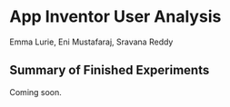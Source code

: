 # App Inventor User Analysis

Emma Lurie, Eni Mustafaraj, Sravana Reddy

## Summary of Finished Experiments

Coming soon.
